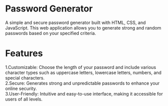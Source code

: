    # Password Generator  
A simple and secure password generator built with HTML, CSS, and JavaScript. This web application allows you to generate strong and random passwords based on your specified criteria.
     
# Features

  1.Customizable: Choose the length of your password and include various character types such as uppercase letters, lowercase letters, numbers, and special characters.</br>
  2.Secure: Generates strong and unpredictable passwords to enhance your online security.</br>
  3.User-Friendly: Intuitive and easy-to-use interface, making it accessible for users of all levels.      
   
 
 
 
  
